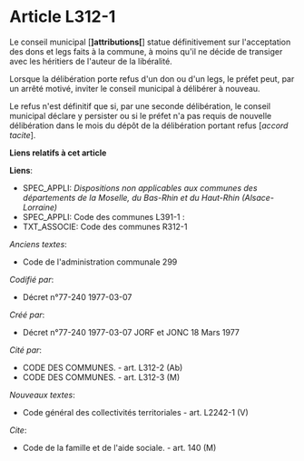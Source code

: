 # Article L312-1

Le conseil municipal [**]attributions[**] statue définitivement sur l'acceptation des dons et legs faits à la commune, à
moins qu'il ne décide de transiger avec les héritiers de l'auteur de la libéralité.

Lorsque la délibération porte refus d'un don ou d'un legs, le préfet peut, par un arrêté motivé, inviter le conseil municipal
à délibérer à nouveau.

Le refus n'est définitif que si, par une seconde délibération, le conseil municipal déclare y persister ou si le préfet n'a
pas requis de nouvelle délibération dans le mois du dépôt de la délibération portant refus [*accord tacite*].

**Liens relatifs à cet article**

**Liens**:

  - SPEC_APPLI: *Dispositions non applicables aux communes des départements de la Moselle, du Bas-Rhin et du Haut-Rhin (Alsace-Lorraine)*
  - SPEC_APPLI: Code des communes L391-1 :
  - TXT_ASSOCIE: Code des communes R312-1

_Anciens textes_:

  - Code de l'administration communale 299

_Codifié par_:

  - Décret n°77-240 1977-03-07

_Créé par_:

  - Décret n°77-240 1977-03-07 JORF et JONC 18 Mars 1977

_Cité par_:

  - CODE DES COMMUNES. - art. L312-2 (Ab)
  - CODE DES COMMUNES. - art. L312-3 (M)

_Nouveaux textes_:

  - Code général des collectivités territoriales - art. L2242-1 (V)

_Cite_:

  - Code de la famille et de l'aide sociale. - art. 140 (M)
